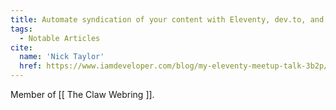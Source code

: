 ```yaml
---
title: Automate syndication of your content with Eleventy, dev.to, and GitHub Actions
tags:
  - Notable Articles
cite:
  name: 'Nick Taylor'
  href: https://www.iamdeveloper.com/blog/my-eleventy-meetup-talk-3b2p/
---
```


Member of [[ The Claw Webring ]].